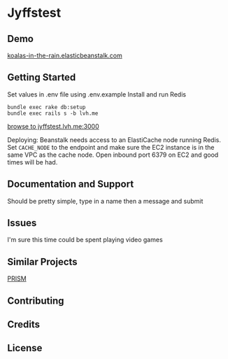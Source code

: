 Jyffstest
================

Demo
----
[koalas-in-the-rain.elasticbeanstalk.com](http://koalas-in-the-rain.elasticbeanstalk.com)

Getting Started
---------------
Set values in .env file using .env.example
Install and run Redis

```
bundle exec rake db:setup
bundle exec rails s -b lvh.me
```
[browse to jyffstest.lvh.me:3000](http://jyffstest.lvh.me:3000)

Deploying:
Beanstalk needs access to an ElastiCache node running Redis.
Set `CACHE_NODE` to the endpoint and make sure the EC2 instance is in the same VPC as the cache node.
Open inbound port 6379 on EC2 and good times will be had.


Documentation and Support
-------------------------
Should be pretty simple, type in a name then a message and submit

Issues
-------------
I'm sure this time could be spent playing video games

Similar Projects
----------------
[PRISM](https://en.wikipedia.org/wiki/PRISM_(surveillance_program))

Contributing
------------

Credits
-------

License
-------
